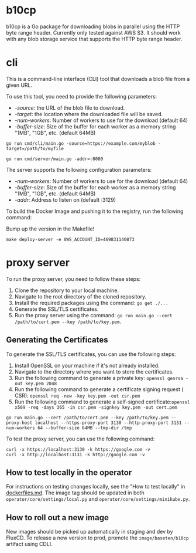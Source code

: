 # **b10cp**

b10cp is a Go package for downloading blobs in parallel using the HTTP byte range header.
Currently only tested against AWS S3. It should work with any blob storage service that supports the HTTP byte range
header.

# **cli**

This is a command-line interface (CLI) tool that downloads a blob file from a given URL.

To use this tool, you need to provide the following parameters:

- *-source*: the URL of the blob file to download.
- *-target*: the location where the downloaded file will be saved.
- *-num-workers*: Number of workers to use for the download (default 64)
- *-buffer-size*: Size of the buffer for each worker as a memory string "1MB", "1GB", etc. (default 64MB)

```
go run cmd/cli/main.go -source=https://example.com/myblob -target=/path/to/myfile
```

```azure
go run cmd/server/main.go -addr=:8080
```

The server supports the following configuration parameters:

- *-num-workers*: Number of workers to use for the download (default 64)
- *-buffer-size*: Size of the buffer for each worker as a memory string "1MB", "1GB", etc. (default 64MB)
- *-addr*: Address to listen on (default :3129)

To build the Docker Image and pushing it to the registry, run the following command:

Bump up the version in the Makefile!

```
make deploy-server -e AWS_ACCOUNT_ID=469831140873
```

# proxy server

To run the proxy server, you need to follow these steps:

1. Clone the repository to your local machine.
2. Navigate to the root directory of the cloned repository.
3. Install the required packages using the command: `go get ./...`
4. Generate the SSL/TLS certificates.
5. Run the proxy server using the command: `go run main.go --cert /path/to/cert.pem --key /path/to/key.pem`.

## Generating the Certificates

To generate the SSL/TLS certificates, you can use the following steps:

1. Install OpenSSL on your machine if it's not already installed.
2. Navigate to the directory where you want to store the certificates.
3. Run the following command to generate a private key: `openssl genrsa -out key.pem 2048`
4. Run the following command to generate a certificate signing request (
   CSR): `openssl req -new -key key.pem -out csr.pem`
5. Run the following command to generate a self-signed
   certificate:`openssl x509 -req -days 365 -in csr.pem -signkey key.pem -out cert.pem`

```
go run main.go --cert /path/to/cert.pem --key /path/to/key.pem --proxy-host localhost --https-proxy-port 3130 --http-proxy-port 3131 --num-workers 64 --buffer-size 64MB --tmp-dir /tmp
```

To test the proxy server, you can use the following command:

```
curl -x https://localhost:3130 -k https://google.com -v
curl -x http://localhost:3131 -k http://google.com -v
```

## How to test locally in the operator

For instructions on testing changes locally, see the "How to test locally" in [dockerfiles.md](../../docs/how-to/dockerfiles.md). The image tag should be updated in both `operator/core/settings/local.py` and `operator/core/settings/minikube.py`.

## How to roll out a new image

New images should be picked up automatically in staging and dev by FluxCD. To release a new version to prod, promote the `image/baseten/b10cp` artifact using CDLI.
